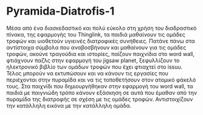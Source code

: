 # Pyramida-Diatrofis-1
Μέσα από ένα διασκεδαστικό και πολύ εύκολο στη χρήση του διαδραστικό πίνακα, της εφαρμογής του Thinglink, τα παιδιά  μαθαίνουν τις ομάδες τροφών και υιοθετούν υγιεινές διατροφικές συνήθειες. Πατάνε πάνω στα αντίστοιχα σύμβολα που αναβοσβήνουν και μαθαίνουν για τις ομάδες τροφών, ακούνε τραγούδια και ιστορίες, παίζουν παιχνίδια στο word wall,  φτιάχνουν παζλς στην εφαρμογή του jigsaw planet, ξεφυλλίζουν το ηλεκτρονικό βιβλίο των ομάδων τροφών που έχει φτιαχτεί στο issuu. Τέλος μπορούν να εκτυπώσουν και να κάνουν τις εργασίες που περιέχονται στην πυραμίδα και να τις τοποθετήσουν στον ατομικό φάκελό τους.
Στα  παιχνίδι που δημιουργήθηκαν στην εφαρμογή του word wall, τα παιδιά με παιγνιώδη τρόπο κάνουν εξάσκηση σε αυτά που έμαθαν από την πυραμίδα της διατροφής σε σχέση με τις ομάδες τροφών. Αντιστοιχίζουν την κατάλληλη εικόνα με την κατάλληλη ομάδα. 
